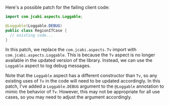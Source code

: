 Here's a possible patch for the failing client code:

```java
import com.jcabi.aspects.Loggable;

@Loggable(Loggable.DEBUG)
public class RegionITCase {
  // existing code...
}
```

In this patch, we replace the `com.jcabi.aspects.Tv` import with `com.jcabi.aspects.Loggable`. This is because the `Tv` aspect is no longer available in the updated version of the library. Instead, we can use the `Loggable` aspect to log debug messages.

Note that the `Loggable` aspect has a different constructor than `Tv`, so any existing uses of `Tv` in the code will need to be updated accordingly. In this patch, I've added a `Loggable.DEBUG` argument to the `@Loggable` annotation to mimic the behavior of `Tv`. However, this may not be appropriate for all use cases, so you may need to adjust the argument accordingly.